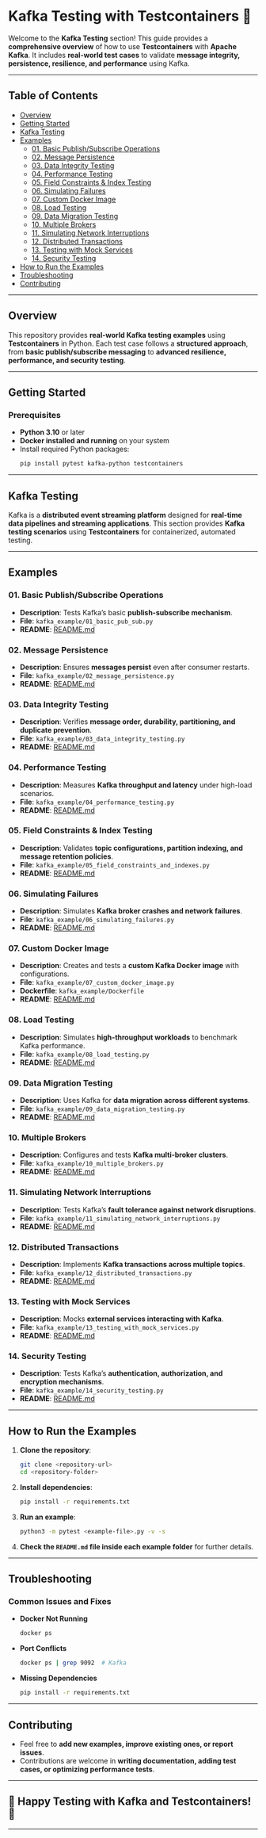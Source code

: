 # **Kafka Testing with Testcontainers 🚀**  

Welcome to the **Kafka Testing** section! This guide provides a **comprehensive overview** of how to use **Testcontainers** with **Apache Kafka**. It includes **real-world test cases** to validate **message integrity, persistence, resilience, and performance** using Kafka.

---

## **Table of Contents**  

- [Overview](#overview)  
- [Getting Started](#getting-started)  
- [Kafka Testing](#kafka-testing)  
- [Examples](#examples)  
  - [01. Basic Publish/Subscribe Operations](#01-basic-publishsubscribe-operations)  
  - [02. Message Persistence](#02-message-persistence)  
  - [03. Data Integrity Testing](#03-data-integrity-testing)  
  - [04. Performance Testing](#04-performance-testing)  
  - [05. Field Constraints & Index Testing](#05-field-constraints--index-testing)  
  - [06. Simulating Failures](#06-simulating-failures)  
  - [07. Custom Docker Image](#07-custom-docker-image)  
  - [08. Load Testing](#08-load-testing)  
  - [09. Data Migration Testing](#09-data-migration-testing)  
  - [10. Multiple Brokers](#10-multiple-brokers)  
  - [11. Simulating Network Interruptions](#11-simulating-network-interruptions)  
  - [12. Distributed Transactions](#12-distributed-transactions)  
  - [13. Testing with Mock Services](#13-testing-with-mock-services)  
  - [14. Security Testing](#14-security-testing)  
- [How to Run the Examples](#how-to-run-the-examples)  
- [Troubleshooting](#troubleshooting)  
- [Contributing](#contributing)  

---

## **Overview**  

This repository provides **real-world Kafka testing examples** using **Testcontainers** in Python. Each test case follows a **structured approach**, from **basic publish/subscribe messaging** to **advanced resilience, performance, and security testing**.

---

## **Getting Started**  

### **Prerequisites**  

- **Python 3.10** or later  
- **Docker installed and running** on your system  
- Install required Python packages:  
  ```bash
  pip install pytest kafka-python testcontainers
  ```

---

## **Kafka Testing**  

Kafka is a **distributed event streaming platform** designed for **real-time data pipelines and streaming applications**. This section provides **Kafka testing scenarios** using **Testcontainers** for containerized, automated testing.

---

## **Examples**  

### **01. Basic Publish/Subscribe Operations**  
- **Description**: Tests Kafka’s basic **publish-subscribe mechanism**.  
- **File**: `kafka_example/01_basic_pub_sub.py`  
- **README**: [README.md](kafka_example/01_basic_pub_sub/README.md)  

### **02. Message Persistence**  
- **Description**: Ensures **messages persist** even after consumer restarts.  
- **File**: `kafka_example/02_message_persistence.py`  
- **README**: [README.md](kafka_example/02_message_persistence/README.md)  

### **03. Data Integrity Testing**  
- **Description**: Verifies **message order, durability, partitioning, and duplicate prevention**.  
- **File**: `kafka_example/03_data_integrity_testing.py`  
- **README**: [README.md](kafka_example/03_data_integrity_testing/README.md)  

### **04. Performance Testing**  
- **Description**: Measures **Kafka throughput and latency** under high-load scenarios.  
- **File**: `kafka_example/04_performance_testing.py`  
- **README**: [README.md](kafka_example/04_performance_testing/README.md)  

### **05. Field Constraints & Index Testing**  
- **Description**: Validates **topic configurations, partition indexing, and message retention policies**.  
- **File**: `kafka_example/05_field_constraints_and_indexes.py`  
- **README**: [README.md](kafka_example/05_field_constraints_and_indexes/README.md)  

### **06. Simulating Failures**  
- **Description**: Simulates **Kafka broker crashes and network failures**.  
- **File**: `kafka_example/06_simulating_failures.py`  
- **README**: [README.md](kafka_example/06_simulating_failures/README.md)  

### **07. Custom Docker Image**  
- **Description**: Creates and tests a **custom Kafka Docker image** with configurations.  
- **File**: `kafka_example/07_custom_docker_image.py`  
- **Dockerfile**: `kafka_example/Dockerfile`  
- **README**: [README.md](kafka_example/07_custom_docker_image/README.md)  

### **08. Load Testing**  
- **Description**: Simulates **high-throughput workloads** to benchmark Kafka performance.  
- **File**: `kafka_example/08_load_testing.py`  
- **README**: [README.md](kafka_example/08_load_testing/README.md)  

### **09. Data Migration Testing**  
- **Description**: Uses Kafka for **data migration across different systems**.  
- **File**: `kafka_example/09_data_migration_testing.py`  
- **README**: [README.md](kafka_example/09_data_migration_testing/README.md)  

### **10. Multiple Brokers**  
- **Description**: Configures and tests **Kafka multi-broker clusters**.  
- **File**: `kafka_example/10_multiple_brokers.py`  
- **README**: [README.md](kafka_example/10_multiple_brokers/README.md)  

### **11. Simulating Network Interruptions**  
- **Description**: Tests Kafka’s **fault tolerance against network disruptions**.  
- **File**: `kafka_example/11_simulating_network_interruptions.py`  
- **README**: [README.md](kafka_example/11_simulating_network_interruptions/README.md)  

### **12. Distributed Transactions**  
- **Description**: Implements **Kafka transactions across multiple topics**.  
- **File**: `kafka_example/12_distributed_transactions.py`  
- **README**: [README.md](kafka_example/12_distributed_transactions/README.md)  

### **13. Testing with Mock Services**  
- **Description**: Mocks **external services interacting with Kafka**.  
- **File**: `kafka_example/13_testing_with_mock_services.py`  
- **README**: [README.md](kafka_example/13_testing_with_mock_services/README.md)  

### **14. Security Testing**  
- **Description**: Tests Kafka’s **authentication, authorization, and encryption mechanisms**.  
- **File**: `kafka_example/14_security_testing.py`  
- **README**: [README.md](kafka_example/14_security_testing/README.md)  

---

## **How to Run the Examples**  

1. **Clone the repository**:  
   ```bash
   git clone <repository-url>
   cd <repository-folder>
   ```  

2. **Install dependencies**:  
   ```bash
   pip install -r requirements.txt
   ```  

3. **Run an example**:  
   ```bash
   python3 -m pytest <example-file>.py -v -s
   ```  

4. **Check the `README.md` file inside each example folder** for further details.  

---

## **Troubleshooting**  

### **Common Issues and Fixes**  

- **Docker Not Running**  
  ```bash
  docker ps
  ```  

- **Port Conflicts**  
  ```bash
  docker ps | grep 9092  # Kafka
  ```  

- **Missing Dependencies**  
  ```bash
  pip install -r requirements.txt
  ```  

---

## **Contributing**  

- Feel free to **add new examples, improve existing ones, or report issues**.  
- Contributions are welcome in **writing documentation, adding test cases, or optimizing performance tests**.  

---

## **🚀 Happy Testing with Kafka and Testcontainers!** 🎉  

---
